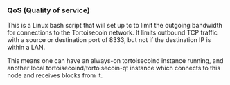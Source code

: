 ### QoS (Quality of service) ###

This is a Linux bash script that will set up tc to limit the outgoing bandwidth for connections to the Tortoisecoin network. It limits outbound TCP traffic with a source or destination port of 8333, but not if the destination IP is within a LAN.

This means one can have an always-on tortoisecoind instance running, and another local tortoisecoind/tortoisecoin-qt instance which connects to this node and receives blocks from it.
